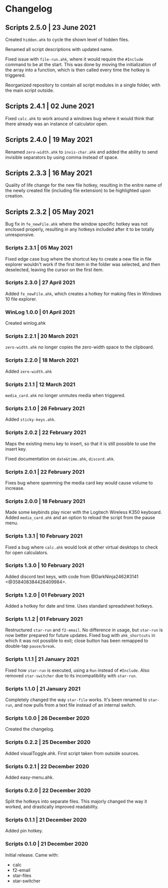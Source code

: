# Changelog
## Scripts 2.5.0 | 23 June 2021
Created `hidden.ahk` to cycle the shown level of hidden files.

Renamed all script descriptions with updated name.

Fixed issue with `file-run.ahk`, where it would require the `#Include` command to be at the start. This was done by moving the initialization of the array into a function, which is then called every time the hotkey is triggered.

Reorganized repository to contain all script modules in a single folder, with the main script outside.

## Scripts 2.4.1 | 02 June 2021
Fixed `calc.ahk` to work around a windows bug where it would think that there already was an instance of calculator open.

## Scripts 2.4.0 | 19 May 2021
Renamed `zero-width.ahk` to `invis-char.ahk` and added the ability to send invisible separators by using comma instead of space.

## Scripts 2.3.3 | 16 May 2021
Quality of life change for the new file hotkey, resulting in the enitre name of the newly created file (including file extension) to be highlighted upon creation.

## Scripts 2.3.2 | 05 May 2021
Bug fix in `fe_newFile.ahk` where the window specific hotkey was not enclosed properly, resulting in any hotkeys included after it to be totally unresponsive.

### Scripts 2.3.1 | 05 May 2021
Fixed edge case bug where the shortcut key to create a new file in file explorer wouldn't work if the first item in the folder was selected, and then deselected, leaving the cursor on the first item.

### Scripts 2.3.0 | 27 April 2021
Added `fe_newFile.ahk`, which creates a hotkey for making files in Windows 10 file explorer.

### WinLog 1.0.0 | 01 April 2021
Created winlog.ahk

### Scripts 2.2.1 | 20 March 2021
`zero-width.ahk` no longer copies the zero-width space to the clipboard.

### Scripts 2.2.0 | 18 March 2021
Added `zero-width.ahk`

### Scripts 2.1.1 | 12 March 2021
`media_card.ahk` no longer unmutes media when triggered.

### Scripts 2.1.0 | 26 February 2021
Added `sticky-keys.ahk`.

### Scripts 2.0.2 | 22 February 2021
Maps the existing menu key to insert, so that it is still possible to use the insert key.

Fixed documentation on `date&time.ahk`, `discord.ahk`.

### Scripts 2.0.1 | 22 February 2021
Fixes bug where spamming the media card key would cause volume to increase.

### Scripts 2.0.0 | 18 February 2021
Made some keybinds play nicer with the Logitech Wireless K350 keyboard. Added `media_card.ahk` and an option to reload the script from the pause menu.

### Scripts 1.3.1 | 10 February 2021
Fixed a bug where `calc.ahk` would look at other virtual desktops to check for open calculators.

### Scripts 1.3.0 | 10 February 2021
Added discord text keys, with code from @DarkNinja2462#3141 <@358408384426409984>.

### Scripts 1.2.0 | 01 February 2021
Added a hotkey for date and time. Uses standard spreadsheet hotkeys.

### Scripts 1.1.2 | 01 February 2021
Restructured `star-run` and `f2-email`. No difference in usage, but `star-run` is now better prepared for future updates. Fixed bug with `ahk_shortcuts` in which it was not possible to exit; close button has been remapped to double-tap `pause/break`.

### Scripts 1.1.1 | 21 January 2021
Fixed how `star-run` is executed, using a `Run` instead of `#Include`. Also removed `star-switcher` due to its incompatibility with `star-run`.

### Scripts 1.1.0 | 21 January 2021
Completely changed the way `star-file` works. It's been renamed to `star-run`, and now pulls from a text file instead of an internal switch.

### Scripts 1.0.0 | 26 December 2020
Created the changelog.

### Scripts 0.2.2 | 25 December 2020
Added visualToggle.ahk. First script taken from outside sources.

### Scripts 0.2.1 | 22 December 2020
Added easy-menu.ahk.

### Scripts 0.2.0 | 22 December 2020
Split the hotkeys into separate files. This majorly changed the way it worked, and drastically improved readability.

### Scripts 0.1.1 | 21 December 2020
Added pin hotkey.

### Scripts 0.1.0 | 21 December 2020
Initial release. Came with:
- calc
- f2-email
- star-files
- star-switcher
